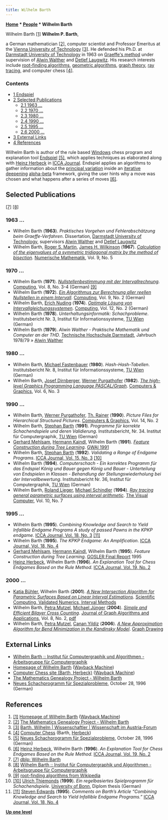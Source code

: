 ```yaml
---
title: Wilhelm Barth
---
```

**[Home](Home "Home") \* [People](People "People") \* Wilhelm Barth**



[](File:Barth.gif) Wilhelm Barth <a id="cite-note-1" href="#cite-ref-1">[1]</a>
**Wilhelm P. Barth**,  

a German mathematician <a id="cite-note-2" href="#cite-ref-2">[2]</a>, computer scientist and Professor Emeritus at the [Vienna University of Technology](Vienna_University_of_Technology "Vienna University of Technology") <a id="cite-note-3" href="#cite-ref-3">[3]</a>. 
He defended his Ph.D. at [Darmstadt University of Technology](Darmstadt_University_of_Technology "Darmstadt University of Technology") in 1963 on [Graeffe's method](https://en.wikipedia.org/wiki/Graeffe%27s_method) under supervision of 
[Alwin Walther](Mathematician#Walther "Mathematician") and [Detlef Laugwitz](Mathematician#DLaugwitz "Mathematician"). His research interests include [root-finding algorithms](https://en.wikipedia.org/wiki/Root-finding_algorithm), [geometric algorithms](https://en.wikipedia.org/wiki/Category:Geometric_algorithms), [graph theory](https://en.wikipedia.org/wiki/Graph_theory), [ray tracing](https://en.wikipedia.org/wiki/Ray_tracing_%28graphics%29), and computer chess <a id="cite-note-4" href="#cite-ref-4">[4]</a>. 



### Contents


* [1 Endspiel](#endspiel)
* [2 Selected Publications](#selected-publications)
	+ [2.1 1963 ...](#1963-...)
	+ [2.2 1970 ...](#1970-...)
	+ [2.3 1980 ...](#1980-...)
	+ [2.4 1990 ...](#1990-...)
	+ [2.5 1995 ...](#1995-...)
	+ [2.6 2000 ...](#2000-...)
* [3 External Links](#external-links)
* [4 References](#references)






Wilhelm Barth is author of the rule based [Windows](Windows "Windows") chess program and explanation tool [Endspiel](Endspiel "Endspiel") <a id="cite-note-5" href="#cite-ref-5">[5]</a>, which applies techniques as elaborated along with [Heinz Herbeck](Heinz_Herbeck "Heinz Herbeck") in [ICCA Journal](ICGA_Journal#19_2 "ICGA Journal"). Endspiel applies an algorithms to gather information about the [principal variation](Principal_Variation "Principal Variation") inside an [iterative deepening](Iterative_Deepening "Iterative Deepening") [alpha-beta](Alpha-Beta "Alpha-Beta") framework, giving the user hints why a move was chosen and what happens after a series of moves <a id="cite-note-6" href="#cite-ref-6">[6]</a>. 



## Selected Publications


<a id="cite-note-7" href="#cite-ref-7">[7]</a> <a id="cite-note-8" href="#cite-ref-8">[8]</a>



### 1963 ...


* Wilhelm Barth (**1963**). *Praktisches Vorgehen und Fehlerabschätzung beim Graeffe-Verfahren*. Dissertation, [Darmstadt University of Technology](Darmstadt_University_of_Technology "Darmstadt University of Technology"), supervisors [Alwin Walther](Mathematician#Walther "Mathematician") and [Detlef Laugwitz](Mathematician#DLaugwitz "Mathematician")
* Wilhelm Barth, [Roger S. Martin](https://dl.acm.org/author_page.cfm?id=94258610163), [James H. Wilkinson](https://en.wikipedia.org/wiki/James_H._Wilkinson) (**1967**). *[Calculation of the eigenvalues of a symmetric tridiagonal matrix by the method of bisection](https://link.springer.com/article/10.1007%2FBF02162154)*. [Numerische Mathematik](https://en.wikipedia.org/wiki/Numerische_Mathematik), Vol. 9, No. 5


### 1970 ...


* Wilhelm Barth (**1971**). *[Nullstellenbestimmung mit der Intervallrechnung](https://link.springer.com/article/10.1007/BF02234113)*. [Computing](https://en.wikipedia.org/wiki/Computing_(journal)), Vol. 8, No. 3-4 (German) <a id="cite-note-9" href="#cite-ref-9">[9]</a>
* Wilhelm Barth (**1972**). *[Ein Algorithmus zur Berechnung aller reellen Nullstellen in einem Intervall](https://link.springer.com/article/10.1007/BF02241606)*. [Computing](https://en.wikipedia.org/wiki/Computing_(journal)), Vol. 9, No. 2 (German)
* Wilhelm Barth, [Erich Nuding](https://dblp.uni-trier.de/pers/hd/n/Nuding:Erich) (**1974**). *[Optimale Lösung von Intervallgleichungssystemen](https://link.springer.com/article/10.1007/BF02260368)*. [Computing](https://en.wikipedia.org/wiki/Computing_(journal)), Vol. 12, No. 2 (German)
* Wilhelm Barth (**1978**). *Unterhaltungsinformatik: Schachprobleme*. Institutsbericht Nr. 3, Institut für Informationssysteme, [TU Wien](Vienna_University_of_Technology "Vienna University of Technology") (German)
* Wilhelm Barth (**1979**). *Alwin Walther - Praktische Mathematik und Computer an der THD*. [Technische Hochschule Darmstadt](Darmstadt_University_of_Technology "Darmstadt University of Technology"), Jahrbuch 1978/79 » [Alwin Walther](Mathematician#Walther "Mathematician")


### 1980 ...


* Wilhelm Barth, [Michael Fastenbauer](https://dblp.uni-trier.de/pers/hd/f/Fastenbauer:Michael) (**1980**). *Hash-Hash-Tabellen*. Institutsbericht Nr. 8, Institut für Informationssysteme, [TU Wien](Vienna_University_of_Technology "Vienna University of Technology") (German)
* Wilhelm Barth, [Josef Dirnberger](https://dblp.uni-trier.de/pers/hd/d/Dirnberger:Josef), [Werner Purgathofer](Mathematician#WPurgathofe "Mathematician") (**1982**). *[The high-level Graphics Programming Language PASCAL/Graph](https://www.sciencedirect.com/science/article/abs/pii/0097849382900048)*. [Computers & Graphics](https://www.journals.elsevier.com/computers-and-graphics), Vol. 6, No. 3


### 1990 ...


* Wilhelm Barth, [Werner Purgathofer](Mathematician#WPurgathofe "Mathematician"), [Th. Rainer](https://dblp.uni-trier.de/pers/hd/r/Rainer:Th=) (**1990**). *Picture Files for Hierarchical Structured Pictures*. [Computers & Graphics](https://www.journals.elsevier.com/computers-and-graphics), Vol. 14, No. 2
* Wilhelm Barth, [Stephan Barth](index.php?title=Stephan_Barth&action=edit&redlink=1 "Stephan Barth (page does not exist)") (**1991**). *Programme für korrekte Schachendspiele und deren Validierung*. Institutsbericht, Nr. 34. Institut für Computergraphik, [TU Wien](Vienna_University_of_Technology "Vienna University of Technology") (German)
* [Gerhard Mehlsam](Gerhard_Mehlsam "Gerhard Mehlsam"), [Hermann Kaindl](Hermann_Kaindl "Hermann Kaindl"), Wilhelm Barth (**1991**). *[Feature Construction during Tree Learning](https://link.springer.com/chapter/10.1007/978-3-662-02711-0_6)*. [GWAI 1991](https://dblp.uni-trier.de/db/conf/ki/gwai91.html)
* Wilhelm Barth, [Stephan Barth](index.php?title=Stephan_Barth&action=edit&redlink=1 "Stephan Barth (page does not exist)") (**1992**). *Validating a Range of Endgame Programs*. [ICCA Journal, Vol. 15, No. 3](ICGA_Journal#15_3 "ICGA Journal") <a id="cite-note-10" href="#cite-ref-10">[10]</a>
* Wilhelm Barth (**1994**). *Computerschach - Ein korrektes Programm für das Endspiel König und Bauer gegen König und Bauer - Unterteilung von Endspielen in Klassen - Behandlung der Stellungswiederholung bei der Intervallbewertung*. Institutsbericht Nr. 36, Institut für Computergraphik, [TU Wien](Vienna_University_of_Technology "Vienna University of Technology") (German)
* Wilhelm Barth, [Roland Lieger](Mathematician#RLieger "Mathematician"), [Michael Schindler](Mathematician#MSchindler "Mathematician") (**1994**). *[Ray tracing general parametric surfaces using interval arithmetic](https://link.springer.com/article/10.1007%2FBF01900662)*. [The Visual Computer](https://link.springer.com/journal/371), Vol. 10, No. 7


### 1995 ...


* Wilhelm Barth (**1995**). *Combining Knowledge and Search to Yield Infallible Endgame Programs A study of passed Pawns in the KPKP endgame.* [ICCA Journal, Vol. 18, No. 3](ICGA_Journal#18_3 "ICGA Journal") <a id="cite-note-11" href="#cite-ref-11">[11]</a>
* Wilhelm Barth (**1995**). *The KPKP Endgame: An Amplification*. [ICCA Journal, Vol. 18, No. 4](ICGA_Journal#18_4 "ICGA Journal")
* [Gerhard Mehlsam](Gerhard_Mehlsam "Gerhard Mehlsam"), [Hermann Kaindl](Hermann_Kaindl "Hermann Kaindl"), Wilhelm Barth (**1995**). *Feature Construction during Tree Learning*. [GOSLER Final Report](https://dblp.uni-trier.de/db/conf/gosler/gosler1995.html) 1995
* [Heinz Herbeck](Heinz_Herbeck "Heinz Herbeck"), Wilhelm Barth (**1996**). *An Explanation Tool for Chess Endgames Based on the Rule Method*. [ICCA Journal, Vol. 19, No. 2](ICGA_Journal#19_2 "ICGA Journal")


### 2000 ...


* [Katja Bühler](https://www.vrvis.at/members/katja-buehler/), Wilhelm Barth (**2001**). *[A New Intersection Algorithm for Parametric Surfaces Based on Linear Interval Estimations](https://link.springer.com/chapter/10.1007/978-1-4757-6484-0_15)*. [Scientific Computing, Validated Numerics, Interval Methods](https://link.springer.com/book/10.1007/978-1-4757-6484-0)
* Wilhelm Barth, [Petra Mutzel](Mathematician#PMutzel "Mathematician"), [Michael Jünger](Mathematician#MJuenger "Mathematician") (**2004**). *[Simple and Efficient Bilayer Cross Counting](https://link.springer.com/chapter/10.1007/3-540-36151-0_13)*. [Journal of Graph Algorithms and Applications](https://en.wikipedia.org/wiki/Journal_of_Graph_Algorithms_and_Applications), Vol. 8, No. 2, [pdf](http://jgaa.info/accepted/2004/BarthMutzelJuenger2004.8.2.pdf)
* Wilhelm Barth, [Petra Mutzel](Mathematician#PMutzel "Mathematician"), [Canan Yildiz](https://dblp.uni-trier.de/pers/hd/y/Yildiz:Canan) (**2006**). *[A New Approximation Algorithm for Bend Minimization in the Kandinsky Model](https://link.springer.com/chapter/10.1007/978-3-540-70904-6_33)*. [Graph Drawing](https://link.springer.com/book/10.1007/978-3-540-70904-6)


## External Links


* [Wilhelm Barth :: Institut für Computergraphik und Algorithmen - Arbeitsgruppe für Computergraphik](https://www.cg.tuwien.ac.at/staff/WilhelmBarth.html)
* [Homepage of Wilhelm Barth](https://web.archive.org/web/20130612033718/https://www.ads.tuwien.ac.at/people/Barth.html) ([Wayback Machine](https://en.wikipedia.org/wiki/Wayback_Machine))
* [Computer Chess site (Barth, Herbeck)](https://web.archive.org/web/20130612090002/https://www.ads.tuwien.ac.at/research/Chess.html) ([Wayback Machine](https://en.wikipedia.org/wiki/Wayback_Machine))
* [The Mathematics Genealogy Project - Wilhelm Barth](https://www.genealogy.math.ndsu.nodak.edu/id.php?id=21231)
* [Neues Schachprogramm für Spezialprobleme](https://idw-online.de/de/news4179), October 28, 1996 (German)


## References


1. <a id="cite-ref-1" href="#cite-note-1">[1]</a> [Homepage of Wilhelm Barth](https://web.archive.org/web/20130612033718/https://www.ads.tuwien.ac.at/people/Barth.html) ([Wayback Machine](https://en.wikipedia.org/wiki/Wayback_Machine))
2. <a id="cite-ref-2" href="#cite-note-2">[2]</a> [The Mathematics Genealogy Project - Wilhelm Barth](https://www.genealogy.math.ndsu.nodak.edu/id.php?id=21231)
3. <a id="cite-ref-3" href="#cite-note-3">[3]</a> [Barth, Wilhelm | Wissenschaftler | Wissenschaft im Austria-Forum](https://austria-forum.org/af/Wissenssammlungen/Wissenschaftler/Barth%2C_Wilhelm)
4. <a id="cite-ref-4" href="#cite-note-4">[4]</a> [Computer Chess](http://www.ads.tuwien.ac.at/research/Chess.html) (Barth, [Herbeck](Heinz_Herbeck "Heinz Herbeck"))
5. <a id="cite-ref-5" href="#cite-note-5">[5]</a> [Neues Schachprogramm für Spezialprobleme](https://idw-online.de/de/news4179), October 28, 1996 (German)
6. <a id="cite-ref-6" href="#cite-note-6">[6]</a> [Heinz Herbeck](Heinz_Herbeck "Heinz Herbeck"), Wilhelm Barth (**1996**). *An Explanation Tool for Chess Endgames Based on the Rule Method*. [ICCA Journal, Vol. 19, No. 2](ICGA_Journal#19_2 "ICGA Journal")
7. <a id="cite-ref-7" href="#cite-note-7">[7]</a> [dblp: Wilhelm Barth](https://dblp.uni-trier.de/pers/hd/b/Barth:Wilhelm)
8. <a id="cite-ref-8" href="#cite-note-8">[8]</a> [Wilhelm Barth :: Institut für Computergraphik und Algorithmen - Arbeitsgruppe für Computergraphik](https://www.cg.tuwien.ac.at/staff/WilhelmBarth.html)
9. <a id="cite-ref-9" href="#cite-note-9">[9]</a> [root-finding algorithms from Wikipedia](https://en.wikipedia.org/wiki/Root-finding_algorithm)
10. <a id="cite-ref-10" href="#cite-note-10">[10]</a> [Ulrich Thiemonds](Ulrich_Thiemonds "Ulrich Thiemonds") (**1999**). *Ein regelbasiertes Spielprogramm für Schachendspiele*. [University of Bonn](https://en.wikipedia.org/wiki/University_of_Bonn), Diplom thesis (German)
11. <a id="cite-ref-11" href="#cite-note-11">[11]</a> [Steven Edwards](Steven_Edwards "Steven Edwards") (**1995**). *Comments on Barth’s Article “Combining Knowledge and Search to Yield Infallible Endgame Programs.”* [ICCA Journal, Vol. 18, No. 4](ICGA_Journal#18_4 "ICGA Journal")

**[Up one level](People "People")**







 
